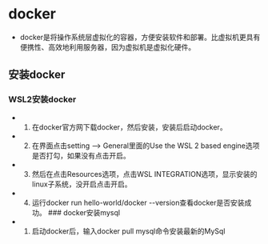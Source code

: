 # docker
 * docker是将操作系统层虚拟化的容器，方便安装软件和部署。比虚拟机更具有便携性、高效地利用服务器，因为虚拟机是虚拟化硬件。
## 安装docker
  ### WSL2安装docker
   * 1. 在docker官方网下载docker，然后安装，安装后启动docker。
   * 2. 在界面点击setting ——> General里面的Use the WSL 2 based engine选项是否打勾，如果没有点击开启。
   * 3. 然后在点击Resources选项，点击WSL INTEGRATION选项，显示安装的linux子系统，没开启点击开启。
   * 4. 运行docker run hello-world/docker --version查看docker是否安装成功。
    ### docker安装mysql
   * 1. 启动docker后，输入docker pull mysql命令安装最新的MySql
